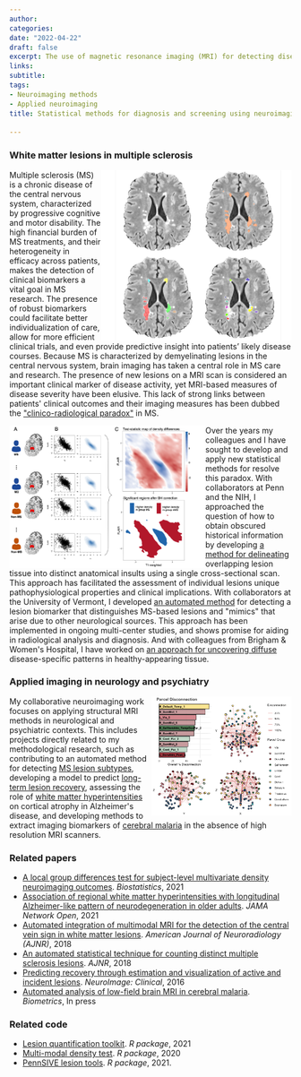 ```yaml
---
author:
categories:
date: "2022-04-22"
draft: false
excerpt: The use of magnetic resonance imaging (MRI) for detecting disease-related pathologies can be hampered by the infeasibility of manual inspection. For visible structural pathologies, rigid criteria can lead to high time burdens on already over-burdened clinicians. For diffuse, unobservable, or multi-modal pathologies, it may be difficult or impossible for a clinician to obtain accurate visual assessments. To enable faster and more powerful detection of pathologies in brain tissue, my colleagues and I work on developing data-driven statistical methods that can make probabilistic and inferential conclusions about the occurrence of tissue abnormalities, and can reveal links to disease status or patient characteristics.
links:
subtitle:
tags:
- Neuroimaging methods
- Applied neuroimaging
title: Statistical methods for diagnosis and screening using neuroimaging data

---
```


### White matter lesions in multiple sclerosis

<a href="http://www.ajnr.org/content/39/4/626" target="_blank"><img src="ajnrcount.png" width="340px" align="right"/></a>

Multiple sclerosis (MS) is a chronic disease of the central nervous system, characterized by progressive cognitive and motor disability. The high financial burden of MS treatments, and their heterogeneity in efficacy across patients, makes the detection of clinical biomarkers a vital goal in MS research. The presence of robust biomarkers could facilitate better individualization of care, allow for more efficient clinical trials, and even provide predictive insight into patients’ likely disease courses. Because MS is characterized by demyelinating lesions in the central nervous system, brain imaging has taken a central role in MS care and research. The presence of new lesions on a MRI scan is considered an important clinical marker of disease activity, yet MRI-based measures of disease severity have been elusive. This lack of strong links between patients' clinical outcomes and their imaging measures has been dubbed the ["clinico-radiological paradox"](https://pubmed.ncbi.nlm.nih.gov/12045719/) in MS.

<a href="https://academic.oup.com/biostatistics/article-abstract/22/3/646/5687017" target="_blank"><img src="denstest.png" width="350px" align="left"/></a>

Over the years my colleagues and I have sought to develop and apply new statistical methods for resolve this paradox. With collaborators at Penn and the NIH, I approached the question of how to obtain obscured historical information by developing [a method for delineating](http://www.ajnr.org/content/39/4/626) overlapping lesion tissue into distinct anatomical insults using a single cross-sectional scan. This approach has facilitated the assessment of individual lesions unique pathophysiological properties and clinical implications. With collaborators at the University of Vermont, I developed [an automated method](http://www.ajnr.org/content/39/10/1806) for detecting a lesion biomarker that distinguishes MS-based lesions and "mimics" that arise due to other neurological sources. This approach has been implemented in ongoing multi-center studies, and shows promise for aiding in radiological analysis and diagnosis. And with colleagues from Brigham & Women's Hospital, I have worked on [an approach for uncovering diffuse](https://academic.oup.com/biostatistics/article-abstract/22/3/646/5687017) disease-specific patterns in healthy-appearing tissue. 

### Applied imaging in neurology and psychiatry

<a href="https://github.com/jdwor/LQT" target="_blank"><img src="lqt.png" width="250px" align="right"/></a>

My collaborative neuroimaging work focuses on applying structural MRI methods in neurological and psychiatric contexts. This includes projects directly related to my methodological research, such as contributing to an automated method for detecting [MS lesion subtypes](https://www.sciencedirect.com/science/article/pii/S2213158221002400), developing a model to predict [long-term lesion recovery](https://www.sciencedirect.com/science/article/pii/S2213158216301358), assessing the role of [white matter hyperintensities](https://jamanetwork.com/journals/jamanetworkopen/article-abstract/2784767) on cortical atrophy in Alzheimer's disease, and developing methods to extract imaging biomarkers of [cerebral malaria](https://www.biorxiv.org/content/10.1101/2020.12.23.424020v3.abstract) in the absence of high resolution MRI scanners.

### Related papers
- [A local group differences test for subject-level multivariate density neuroimaging outcomes](https://academic.oup.com/biostatistics/article-abstract/22/3/646/5687017). *Biostatistics*, 2021
- [Association of regional white matter hyperintensities with longitudinal Alzheimer-like pattern of neurodegeneration in older adults](https://jamanetwork.com/journals/jamanetworkopen/article-abstract/2784767). *JAMA Network Open*, 2021
- [Automated integration of multimodal MRI for the detection of the central vein sign in white matter lesions](http://www.ajnr.org/content/39/10/1806). *American Journal of Neuroradiology (AJNR)*, 2018
- [An automated statistical technique for counting distinct multiple sclerosis lesions](http://www.ajnr.org/content/39/4/626). *AJNR*, 2018
- [Predicting recovery through estimation and visualization of active and incident lesions](https://www.sciencedirect.com/science/article/pii/S2213158216301358). *NeuroImage: Clinical*, 2016
- [Automated analysis of low-field brain MRI in cerebral malaria](https://www.biorxiv.org/content/10.1101/2020.12.23.424020v3.abstract). *Biometrics*, In press

### Related code
- [Lesion quantification toolkit](https://github.com/jdwor/LQT). *R package*, 2021
- [Multi-modal density test](https://github.com/jdwor/mmdt). *R package*, 2020
- [PennSIVE lesion tools](https://github.com/PennSIVE/lesiontools). *R package*, 2021.
